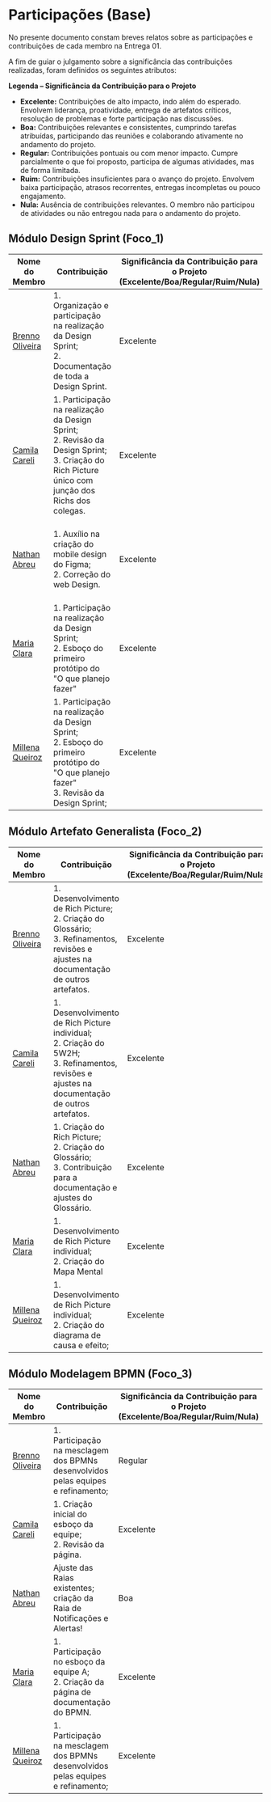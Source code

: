 # Participações (Base)

No presente documento constam breves relatos sobre as participações e contribuições de cada membro na Entrega 01.

A fim de guiar o julgamento sobre a significância das contribuições realizadas, foram definidos os seguintes atributos:

**Legenda – Significância da Contribuição para o Projeto**  

- **Excelente:** Contribuições de alto impacto, indo além do esperado. Envolvem liderança, proatividade, entrega de artefatos críticos, resolução de problemas e forte participação nas discussões.  
- **Boa:** Contribuições relevantes e consistentes, cumprindo tarefas atribuídas, participando das reuniões e colaborando ativamente no andamento do projeto.  
- **Regular:** Contribuições pontuais ou com menor impacto. Cumpre parcialmente o que foi proposto, participa de algumas atividades, mas de forma limitada.  
- **Ruim:** Contribuições insuficientes para o avanço do projeto. Envolvem baixa participação, atrasos recorrentes, entregas incompletas ou pouco engajamento.  
- **Nula:** Ausência de contribuições relevantes. O membro não participou de atividades ou não entregou nada para o andamento do projeto.

## Módulo Design Sprint (Foco_1)

| Nome do Membro  | Contribuição | Significância da Contribuição para o Projeto<br> (Excelente/Boa/Regular/Ruim/Nula) | Comprobatórios Claros (com link) |
|------------------------|-----------------|----------|----------|
| [Brenno Oliveira](https://github.com/Brenno-Silva01) | 1. Organização e participação na realização da Design Sprint;<br> 2. Documentação de toda a Design Sprint. | Excelente | Registro no versionamento do documento de [Design Sprint](Base/1.1.DesignSprint.md) e registro da participação presente na [Ata de reunião 02](Atas/2.2.Ata02.md).|
| [ Camila Careli](https://github.com/camilascareli) | 1. Participação na realização da Design Sprint;<br> 2. Revisão da Design Sprint;<br/>3. Criação do Rich Picture único com junção dos Richs dos colegas. | Excelente | Registro no versionamento do documento de [Design Sprint](Base/1.1.DesignSprint.md) e registro da participação presente na [Ata de reunião 02](Atas/2.2.Ata02.md).|
| [Nathan Abreu](https://github.com/nateejpg) | 1. Auxílio na criação do mobile design do Figma; <br> 2. Correção do web Design. <br> | Excelente | Registro nos versionamentos dos documentos de [Figma](Base/1.2.7.Prototipo.md) e registro da participação presente na [Ata de reunião 02](Atas/2.2.Ata02.md)|
| [ Maria Clara](https://github.com/alvezclari) | 1. Participação na realização da Design Sprint;<br> 2. Esboço do primeiro protótipo do "O que planejo fazer" | Excelente | Registro no versionamento do documento de [Design Sprint](Base/1.1.DesignSprint.md) e registro da participação presente na [Ata de reunião 02](Atas/2.2.Ata02.md).|
| [ Millena Queiroz](https://github.com/MIllenaQueiroz) | 1. Participação na realização da Design Sprint;<br> 2. Esboço do primeiro protótipo do "O que planejo fazer"<br> 3. Revisão da Design Sprint;<br/> | Excelente | Registro no versionamento do documento de [Design Sprint](Base/1.1.DesignSprint.md) e registro da participação presente na [Ata de reunião 02](Atas/2.2.Ata02.md).|


## Módulo Artefato Generalista (Foco_2)

| Nome do Membro  | Contribuição | Significância da Contribuição para o Projeto<br> (Excelente/Boa/Regular/Ruim/Nula) | Comprobatórios Claros (com link) |
|------------------------|-----------------|----------|----------|
| [Brenno Oliveira](https://github.com/Brenno-Silva01) | 1. Desenvolvimento de Rich Picture;<br> 2. Criação do Glossário;<br> 3. Refinamentos, revisões e ajustes na documentação de outros artefatos. | Excelente | Registro nos versionamentos dos documentos de [Rich Picture](Base/1.2.4.RichPicture.md), [Glossário](Base/1.2.5.Glossario.md).|
| [Camila Careli](https://github.com/camilascareli) | 1. Desenvolvimento de Rich Picture individual;<br> 2. Criação do 5W2H;<br> 3. Refinamentos, revisões e ajustes na documentação de outros artefatos. | Excelente | Registro nos versionamentos dos documentos de [Rich Picture](Base/1.2.4.RichPicture.md), [5W2H](Base/1.2.1.5W2H.md).|
| [Nathan Abreu](https://github.com/natejpg) | 1. Criação do Rich Picture;<br> 2. Criação do Glossário; <br> 3. Contribuição para a documentação e ajustes do Glossário. | Excelente | Registro nos versionamentos dos documentos de [Rich Picture](Base/1.2.4.RichPicture.md), [Glossário](Base/1.2.5.Glossario.md).|
| [Maria Clara](https://github.com/alvezclari) | 1. Desenvolvimento de Rich Picture individual;<br> 2. Criação do Mapa Mental | Excelente | Registro nos versionamentos dos documentos de [Rich Picture](Base/1.2.4.RichPicture.md), [Mapa Mental](Base/1.2.2.MapaMental.md).|
| [Millena Queiroz](https://github.com/MillenaQueiroz) | 1. Desenvolvimento de Rich Picture individual;<br> 2. Criação do diagrama de causa e efeito; | Excelente | Registro nos versionamentos dos documentos de [Rich Picture](Base/1.2.4.RichPicture.md), [Diagrama causa e efeito](Base//1.2.3.DiagramaCausaEfeito.md).|



## Módulo Modelagem BPMN (Foco_3)

| Nome do Membro  | Contribuição | Significância da Contribuição para o Projeto<br> (Excelente/Boa/Regular/Ruim/Nula) | Comprobatórios Claros (com link) |
|------------------------|-----------------|----------|----------|
[Brenno Oliveira](https://github.com/Brenno-Silva01) | 1. Participação na mesclagem dos BPMNs desenvolvidos pelas equipes e refinamento; <br/>| Regular | Registro nos versionamentos do documento de [1.3 Modelagem BPMN](Base/1.3.ModelagemBPMN.md).
| [Camila Careli](https://github.com/camilascareli) | 1. Criação inicial do esboço da equipe; <br/>2. Revisão da página. | Excelente | Registro nos versionamentos do documento de [1.3 Modelagem BPMN](Base/1.3.ModelagemBPMN.md).
| [Nathan Abreu](https://github.com/nateejpg) | Ajuste das Raias existentes; <br> criação da Raia de Notificações e Alertas! | Boa |Registro nos versionamentos dos documentos de [1.3 Modelagem BPMN.](Base/1.3.ModelagemBPMN.md)|
[Maria Clara](https://github.com/alvezclari) | 1. Participação no esboço da equipe A; <br/>2. Criação da página de documentação do BPMN. | Excelente | Registro nos versionamentos do documento de [1.3 Modelagem BPMN](Base/1.3.ModelagemBPMN.md).
[Millena Queiroz](https://github.com/MillenaQueiroz) | 1. Participação na mesclagem dos BPMNs desenvolvidos pelas equipes e refinamento; <br/>| Excelente | Registro nos versionamentos do documento de [1.3 Modelagem BPMN](Base/1.3.ModelagemBPMN.md).


